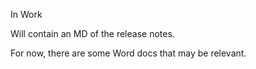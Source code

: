In Work

Will contain an MD of the release notes.

For now, there are some Word docs that may be relevant.